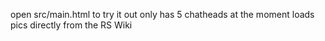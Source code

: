 open src/main.html to try it out
only has 5 chatheads at the moment
loads pics directly from the RS Wiki
